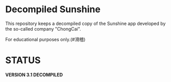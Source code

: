 # Decompiled Sunshine

This repository keeps a decompiled copy of the Sunshine app developed by the so-called company "ChongCai".

For educational purposes only.(#滑稽)

# STATUS
#### VERSION 3.1 DECOMPILED
